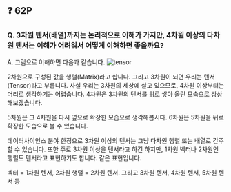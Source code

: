 ## ❓ 62P

### Q. 3차원 텐서(배열)까지는 논리적으로 이해가 가지만, 4차원 이상의 다차원 텐서는 이해가 어려워서 어떻게 이해하면 좋을까요?

A. 그림으로 이해하면 다음과 같습니다.
![tensor](https://wikidocs.net/images/page/52460/tensor1.PNG)

2차원으로 구성된 값을 행렬(Matrix)라고 합니다. 그리고 3차원이 되면 우리는 텐서(Tensor)라고 부릅니다. 사실 우리는 3차원의 세상에 살고 있으므로, 4차원 이상부터는 머리로 생각하기는 어렵습니다. 4차원은 3차원의 텐서를 위로 쌓아 올린 모습으로 상상해보겠습니다.

5차원은 그 4차원을 다시 옆으로 확장한 모습으로 생각해봅시다. 6차원은 5차원을 뒤로 확장한 모습으로 볼 수 있습니다.

데이터사이언스 분야 한정으로 3차원 이상의 텐서는 그냥 다차원 행렬 또는 배열로 간주할 수 있습니다. 또한 주로 3차원 이상을 텐서라고 하긴 하지만, 1차원 벡터나 2차원인 행렬도 텐서라고 표현하기도 합니다. 같은 표현입니다.

벡터 = 1차원 텐서, 2차원 행렬 = 2차원 텐서. 그리고 3차원 텐서, 4차원 텐서, 5차원 텐서 등
